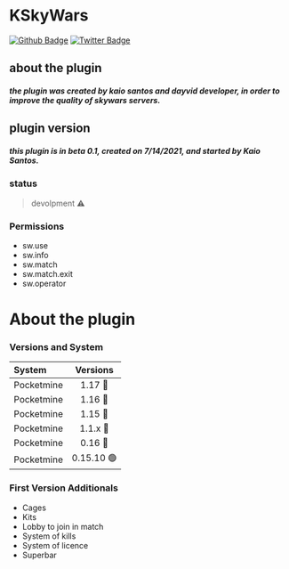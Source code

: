 # KSkyWars

[![Github Badge](https://img.shields.io/badge/-Github-000?style=flat-square&logo=Github&logoColor=white&link=https://github.com/KaioSant)](https://github.com/KaioSant)
[![Twitter Badge](https://img.shields.io/badge/-Twitter-1ca0f1?style=flat-square&labelColor=1ca0f1&logo=twitter&logoColor=white&link=https://twitter.com/_Burgues_K)](https://twitter.com/_Burgues_K)

## about the plugin
##### the plugin was created by kaio santos and dayvid developer, in order to improve the quality of skywars servers.

## plugin version
##### this plugin is in beta 0.1, created on 7/14/2021, and started by Kaio Santos.

### status
> devolpment ⚠️

### Permissions
- sw.use
- sw.info
- sw.match
- sw.match.exit
- sw.operator

# About the plugin
### Versions and System
System | Versions | 
:--------- | :------:
Pocketmine | 1.17 🔴 
Pocketmine | 1.16 🔴
Pocketmine | 1.15 🔴
Pocketmine | 1.1.x 🔴
Pocketmine | 0.16 🔴
Pocketmine | 0.15.10 🟢

### First Version Additionals
* Cages
* Kits
* Lobby to join in match
* System of kills
* System of licence
* Superbar
